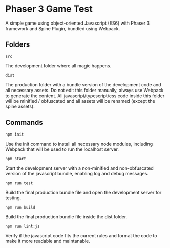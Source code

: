 # Phaser 3 Game Test

A simple game using object-oriented Javascript (ES6) with Phaser 3 framework and Spine Plugin, bundled using Webpack. 

## Folders

```
src
```

The development folder where all magic happens.

```
dist
```

The production folder with a bundle version of the development code and all necessary assets. Do not edit this folder manually, always use Webpack to generate the content. All javascript/typescript/css code inside this folder will be minified / obfuscated and all assets will be renamed (except the spine assets). 

## Commands

```
npm init
```

Use the init command to install all necessary node modules, including Webpack that will be used to run the localhost server. 

```
npm start
```

Start the development server with a non-minified and non-obfuscated version of the javascript bundle, enabling log and debug messages.

```
npm run test
```

Build the final production bundle file and open the development server for testing.

```
npm run build
```

Build the final production bundle file inside the dist folder.

```
npm run lint:js
```

Verify if the javascript code fits the current rules and format the code to make it more readable and maintanable.